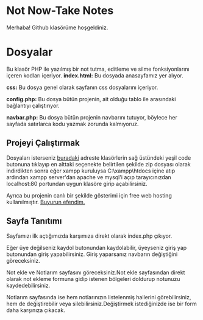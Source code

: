 # Not Now-Take Notes

Merhaba! Github klasörüme hoşgeldiniz.


# Dosyalar

Bu klasör PHP ile yazılmış bir not tutma, editleme ve silme fonksiyonlarını içeren kodları içeriyor.
**index.html:** Bu dosyada anasayfamız yer alıyor.

**css:** Bu dosya genel olarak sayfanın css dosyalarını içeriyor.

**config.php:** Bu dosya bütün projenin, ait olduğu tablo ile arasındaki bağlantıyı çalıştırıyor.

**navbar.php:** Bu dosya bütün projenin navbarını tutuyor, böylece her sayfada satırlarca kodu yazmak zorunda kalmıyoruz.


## Projeyi Çalıştırmak

Dosyaları isterseniz [buradaki](https://github.com/beterzi81/not-now---take-notes) adreste klasörlerin sağ üstündeki yeşil code butonuna tıklayıp en alttaki seçenekte belirtilen şekilde zip dosyası olarak indirdikten sonra eğer xampp kuruluysa C:\xampp\htdocs içine atıp ardından xampp server'dan apache ve mysql'i açıp tarayıcınızdan localhost:80 portundan uygun klasöre girip açabilirsiniz.

Ayrıca bu projenin canlı bir şekilde gösterimi için free web hosting kullanılmıştır. [Buyurun efendim.](http://notnow.eu5.org/) 

## Sayfa Tanıtımı
Sayfamızı ilk açtığımızda karşımıza direkt olarak index.php çıkıyor.

Eğer üye değilseniz kaydol butonundan kaydolabilir, üyeyseniz giriş yap butonundan giriş yapabilirsiniz. 
Giriş yaparsanız navbarın değiştiğini göreceksiniz.

Not ekle ve Notlarım sayfasını göreceksiniz.Not ekle sayfasından direkt olarak not ekleme formuna gidip istenen bölgeleri doldurup notunuzu kaydedebilirsiniz.

Notlarım sayfasında ise hem notlarınızın listelenmiş hallerini görebilirsiniz, hem de değiştirebilir veya silebilirsiniz.Değiştirmek istediğinizde ise bir form daha karşınıza çıkacak.


